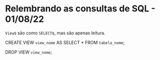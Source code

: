 # Relembrando as consultas de SQL - 01/08/22

`View`s são como `SELECT`s, mas são apenas leitura.

CREATE VIEW `view_nome` AS SELECT * FROM `tabela_nome`;

DROP VIEW `view_nome`;

